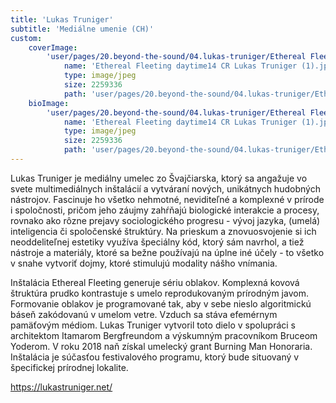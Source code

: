 ```yaml
---
title: 'Lukas Truniger'
subtitle: 'Mediálne umenie (CH)'
custom:
    coverImage:
        'user/pages/20.beyond-the-sound/04.lukas-truniger/Ethereal Fleeting daytime14 CR Lukas Truniger (1).jpg':
            name: 'Ethereal Fleeting daytime14 CR Lukas Truniger (1).jpg'
            type: image/jpeg
            size: 2259336
            path: 'user/pages/20.beyond-the-sound/04.lukas-truniger/Ethereal Fleeting daytime14 CR Lukas Truniger (1).jpg'
    bioImage:
        'user/pages/20.beyond-the-sound/04.lukas-truniger/Ethereal Fleeting daytime14 CR Lukas Truniger (1).jpg':
            name: 'Ethereal Fleeting daytime14 CR Lukas Truniger (1).jpg'
            type: image/jpeg
            size: 2259336
            path: 'user/pages/20.beyond-the-sound/04.lukas-truniger/Ethereal Fleeting daytime14 CR Lukas Truniger (1).jpg'
---
```


Lukas Truniger je mediálny umelec zo Švajčiarska, ktorý sa angažuje vo svete multimediálnych inštalácií a vytváraní nových, unikátnych hudobných nástrojov. Fascinuje ho všetko nehmotné, neviditeľné a komplexné v prírode i spoločnosti, pričom jeho záujmy zahŕňajú biologické interakcie a procesy, rovnako ako rôzne prejavy sociologického progresu - vývoj jazyka, (umelá) inteligencia či spoločenské štruktúry. Na prieskum a znovuosvojenie si ich neoddeliteľnej estetiky využíva špeciálny kód, ktorý sám navrhol, a tiež nástroje a materiály, ktoré sa bežne používajú na úplne iné účely - to všetko v snahe vytvoriť dojmy, ktoré stimulujú modality nášho vnímania.

Inštalácia Ethereal Fleeting generuje sériu oblakov. Komplexná kovová štruktúra prudko kontrastuje s umelo reprodukovaným prírodným javom. Formovanie oblakov je programované tak, aby v sebe nieslo algoritmickú báseň zakódovanú v umelom vetre. Vzduch sa stáva efemérnym pamäťovým médiom. Lukas Truniger vytvoril toto dielo v spolupráci s architektom Itamarom Bergfreundom a výskumným pracovníkom Bruceom Yoderom. V roku 2018 naň získal umelecký grant Burning Man Honoraria. Inštalácia je súčasťou festivalového programu, ktorý bude situovaný v špecifickej prírodnej lokalite.

https://lukastruniger.net/